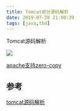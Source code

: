 ```yaml
---
title: Tomcat部分源码解析
date: 2019-07-28 21:50:29
tags: [java,tbd]
---
```


Tomcat源码解析

![](https://www.haldir66.ga/static/imgs/LetchworthSP_EN-AU14482052774_1920x1080.jpg)
<!--more-->

[apache支持zero-copy](https://httpd.apache.org/docs/2.4/mod/core.html#enablesendfile)

## 参考
[tomcat源码解析](https://blog.csdn.net/Dwade_mia/column/info/18882)
